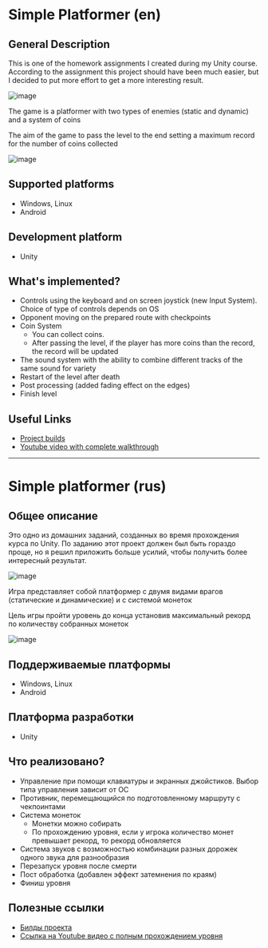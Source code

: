 # Simple Platformer (en)


## General Description

This is one of the homework assignments I created during my Unity course. According to the assignment this project should have been much easier, but I decided to put more effort to get a more interesting result.

![image](https://drive.google.com/uc?export=view&id=10HbB8qecdaYUhP2bK6CYq8dbWCe9n0J2)

The game is a platformer with two types of enemies (static and dynamic) and a system of coins

The aim of the game to pass the level to the end setting a maximum record for the number of coins collected

![image](https://drive.google.com/uc?export=view&id=10HVAcWNnL9_cFAN87ZwzfulxqQBWZtw6)

## Supported platforms
* Windows, Linux
* Android


## Development platform
* Unity


## What's implemented?
* Controls using the keyboard and on screen joystick (new Input System). Choice of type of controls depends on OS
* Opponent moving on the prepared route with checkpoints
* Coin System
    * You can collect coins.
    * After passing the level, if the player has more coins than the record, the record will be updated
* The sound system with the ability to combine different tracks of the same sound for variety
* Restart of the level after death
* Post processing (added fading effect on the edges)
* Finish level


## Useful Links
* [Project builds](https://drive.google.com/drive/folders/1V_6tjxfuOUR30ZxO74YYJ87MOR48vwL_?usp=share_link)
* [Youtube video with complete walkthrough](https://youtu.be/6WAHFYUTGLg)


---


# Simple platformer (rus)


## Общее описание
Это одно из домашних заданий, созданных во время прохождения курса по Unity. По заданию этот проект должен был быть гораздо проще, но я решил приложить больше усилий, чтобы получить более интересный результат.

![image](https://drive.google.com/uc?export=view&id=10HVAcWNnL9_cFAN87ZwzfulxqQBWZtw6)

Игра представляет собой платформер с двумя видами врагов (статические и динамические) и с системой монеток

Цель игры пройти уровень до конца установив максимальный рекорд по количеству собранных монеток

![image](https://drive.google.com/uc?export=view&id=10HbB8qecdaYUhP2bK6CYq8dbWCe9n0J2)

## Поддерживаемые платформы
* Windows, Linux
* Android


## Платформа разработки
* Unity


## Что реализовано?
* Управление при помощи клавиатуры и экранных джойстиков. Выбор типа управления зависит от ОС
* Противник, перемещающийся по подготовленному маршруту с чекпоинтами
* Система монеток
    * Монетки можно собирать
    * По прохождению уровня, если у игрока количество монет превышает рекорд, то рекорд обновляется
* Система звуков с возможностью комбинации разных дорожек одного звука для разнообразия
* Перезапуск уровня после смерти
* Пост обработка (добавлен эффект затемнения по краям)
* Финиш уровня


## Полезные ссылки
* [Билды проекта](https://drive.google.com/drive/folders/1V_6tjxfuOUR30ZxO74YYJ87MOR48vwL_?usp=share_link)
* [Ссылка на Youtube видео с полным прохождением уровня](https://youtu.be/6WAHFYUTGLg)